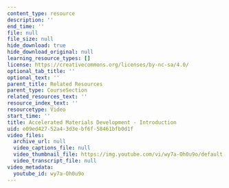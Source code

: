 ```yaml
---
content_type: resource
description: ''
end_time: ''
file: null
file_size: null
hide_download: true
hide_download_original: null
learning_resource_types: []
license: https://creativecommons.org/licenses/by-nc-sa/4.0/
optional_tab_title: ''
optional_text: ''
parent_title: Related Resources
parent_type: CourseSection
related_resources_text: ''
resource_index_text: ''
resourcetype: Video
start_time: ''
title: Accelerated Materials Development - Introduction
uid: e09ed427-52a4-3d3e-bf6f-58461bfb0d1f
video_files:
  archive_url: null
  video_captions_file: null
  video_thumbnail_file: https://img.youtube.com/vi/wy7a-Oh0u9o/default.jpg
  video_transcript_file: null
video_metadata:
  youtube_id: wy7a-Oh0u9o
---
```

